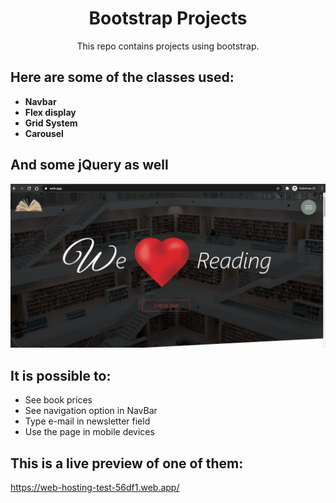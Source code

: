 <h1 align="center">
  Bootstrap Projects
</h1>

<p align="center">
    This repo contains projects using bootstrap.
</p>

## Here are some of the classes used:

* **Navbar** <br>
* **Flex display** <br>
* **Grid System** <br>
* **Carousel** <br>

## And some jQuery as well

![page gif](https://github.com/codeLearnerrr/bootstrap-projects/blob/master/bootstrapREADME.gif)

## It is possible to:
* See book prices <br>
* See navigation option in NavBar <br>
* Type e-mail in newsletter field <br>
* Use the page in mobile devices <br>

## This is a live preview of one of them:

https://web-hosting-test-56df1.web.app/
